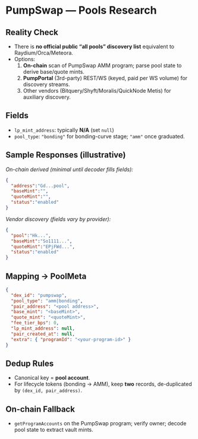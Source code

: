 # PumpSwap — Pools Research

## Reality Check
- There is **no official public “all pools” discovery list** equivalent to Raydium/Orca/Meteora.
- Options:
  1) **On-chain** scan of PumpSwap AMM program; parse pool state to derive base/quote mints.
  2) **PumpPortal** (3rd-party) REST/WS (keyed, paid per WS volume) for discovery streams.
  3) Other vendors (Bitquery/Shyft/Moralis/QuickNode Metis) for auxiliary discovery.

## Fields
- `lp_mint_address`: typically **N/A** (set `null`)
- `pool_type`: `"bonding"` for bonding-curve stage; `"amm"` once graduated.

## Sample Responses (illustrative)
_On-chain derived (minimal until decoder fills fields):_
```json
{
  "address":"Gd...pool",
  "baseMint":"",
  "quoteMint":"",
  "status":"enabled"
}
```
_Vendor discovery (fields vary by provider):_
```json
{
  "pool":"Hk...",
  "baseMint":"So1111...",
  "quoteMint":"EPjFWd...",
  "status":"enabled"
}
```

## Mapping → PoolMeta
```json
{
  "dex_id": "pumpswap",
  "pool_type": "amm|bonding",
  "pair_address": "<pool address>",
  "base_mint": "<baseMint>",
  "quote_mint": "<quoteMint>",
  "fee_tier_bps": 0,
  "lp_mint_address": null,
  "pair_created_at": null,
  "extra": { "programId": "<your-program-id>" }
}
```

## Dedup Rules
- Canonical key = **pool account**.
- For lifecycle tokens (bonding → AMM), keep **two** records, de-duplicated by `(dex_id, pair_address)`.

## On-chain Fallback
- `getProgramAccounts` on the PumpSwap program; verify owner; decode pool state to extract vault mints.
